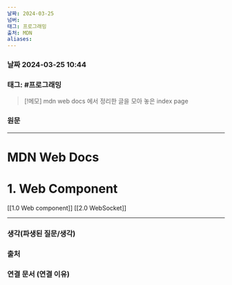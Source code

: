 ```yaml
---
날짜: 2024-03-25
넘버: 
태그: 프로그래밍
출처: MDN
aliases:
---
```

### 날짜  2024-03-25 10:44

### 태그: #프로그래밍 

>[!메모]
> mdn web docs 에서 정리한 글을 모아 놓은 index page

### 원문
---
# MDN Web Docs
# 1. Web Component
[[1.0 Web component]]
[[2.0 WebSocket]]



---
### 생각(파생된 질문/생각)

### 출처

### 연결 문서 (연결 이유)
